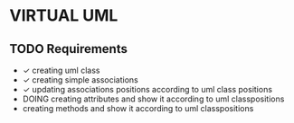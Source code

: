 # VIRTUAL UML

## TODO Requirements
- ✓ creating uml class
- ✓ creating simple associations
- ✓ updating associations positions according to uml class positions
- DOING creating attributes and show it according to uml classpositions
- creating methods and show it according to uml classpositions

